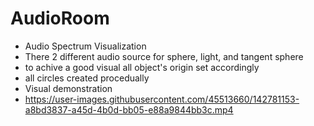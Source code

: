 # AudioRoom <br/>
 - Audio Spectrum Visualization <br/>
 - There 2 different audio source for sphere, light, and tangent sphere <br/>
 - to achive a good visual all object's origin set accordingly <br/>
 - all circles created procedually <br/>
 - Visual demonstration <br/>
 - https://user-images.githubusercontent.com/45513660/142781153-a8bd3837-a45d-4b0d-bb05-e88a9844bb3c.mp4

